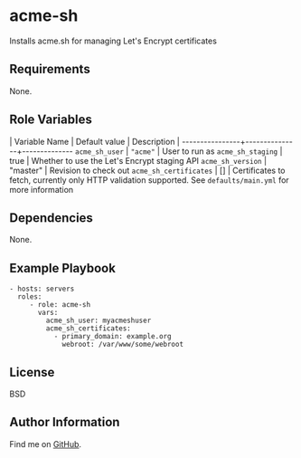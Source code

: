 acme-sh
=========

Installs acme.sh for managing Let's Encrypt certificates

Requirements
------------

None.

Role Variables
--------------

| Variable Name | Default value | Description |
----------------+---------------+--------------
`acme_sh_user` | `"acme"` | User to run as
`acme_sh_staging` | true | Whether to use the Let's Encrypt staging API
`acme_sh_version` | "master" | Revision to check out
`acme_sh_certificates` | [] | Certificates to fetch, currently only HTTP
validation supported. See `defaults/main.yml` for more information

Dependencies
------------

None.

Example Playbook
----------------


    - hosts: servers
      roles:
         - role: acme-sh
           vars:
             acme_sh_user: myacmeshuser
             acme_sh_certificates:
               - primary_domain: example.org
                 webroot: /var/www/some/webroot

License
-------

BSD

Author Information
------------------

Find me on [GitHub](https://github.com/ThreeFx).
